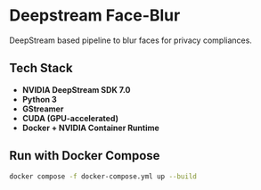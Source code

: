 # Deepstream Face-Blur
DeepStream based pipeline to blur faces for privacy compliances.

## Tech Stack
- **NVIDIA DeepStream SDK 7.0**
- **Python 3**
- **GStreamer**
- **CUDA (GPU-accelerated)**
- **Docker + NVIDIA Container Runtime**

## Run with Docker Compose

```bash
docker compose -f docker-compose.yml up --build
```

